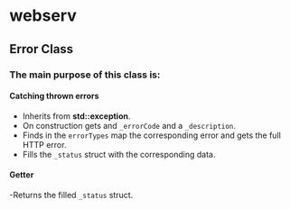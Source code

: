 # webserv
## Error Class
### The main purpose of this class is:
#### Catching thrown errors
- Inherits from **std::exception**.
- On construction gets and `_errorCode` and a `_description`.
- Finds in the `errorTypes` map the corresponding error and gets the full HTTP error.
- Fills the `_status` struct with the corresponding data.

#### Getter

-Returns the filled `_status` struct.

